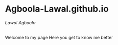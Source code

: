 # Agboola-Lawal.github.io

<html>
<h6>Lawal Agboola</h6>
Welcome to my page
Here you get to know me better

</html>
